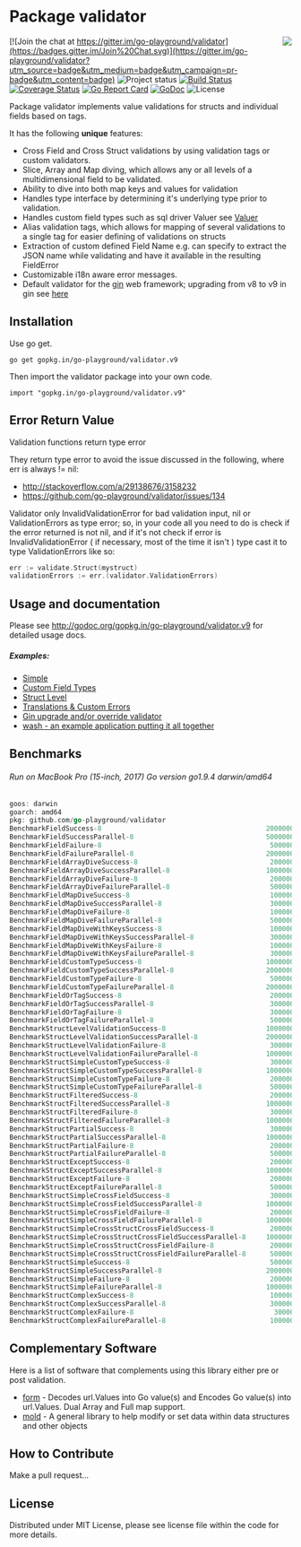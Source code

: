 Package validator
================
<img align="right" src="https://raw.githubusercontent.com/go-playground/validator/v9/logo.png">[![Join the chat at https://gitter.im/go-playground/validator](https://badges.gitter.im/Join%20Chat.svg)](https://gitter.im/go-playground/validator?utm_source=badge&utm_medium=badge&utm_campaign=pr-badge&utm_content=badge)
![Project status](https://img.shields.io/badge/version-9.13.0-green.svg)
[![Build Status](https://semaphoreci.com/api/v1/joeybloggs/validator/branches/v9/badge.svg)](https://semaphoreci.com/joeybloggs/validator)
[![Coverage Status](https://coveralls.io/repos/go-playground/validator/badge.svg?branch=v9&service=github)](https://coveralls.io/github/go-playground/validator?branch=v9)
[![Go Report Card](https://goreportcard.com/badge/github.com/go-playground/validator)](https://goreportcard.com/report/github.com/go-playground/validator)
[![GoDoc](https://godoc.org/gopkg.in/go-playground/validator.v9?status.svg)](https://godoc.org/gopkg.in/go-playground/validator.v9)
![License](https://img.shields.io/dub/l/vibe-d.svg)

Package validator implements value validations for structs and individual fields based on tags.

It has the following **unique** features:

-   Cross Field and Cross Struct validations by using validation tags or custom validators.  
-   Slice, Array and Map diving, which allows any or all levels of a multidimensional field to be validated.
-   Ability to dive into both map keys and values for validation  
-   Handles type interface by determining it's underlying type prior to validation.
-   Handles custom field types such as sql driver Valuer see [Valuer](https://golang.org/src/database/sql/driver/types.go?s=1210:1293#L29)
-   Alias validation tags, which allows for mapping of several validations to a single tag for easier defining of validations on structs
-   Extraction of custom defined Field Name e.g. can specify to extract the JSON name while validating and have it available in the resulting FieldError
-   Customizable i18n aware error messages.
-   Default validator for the [gin](https://github.com/gin-gonic/gin) web framework; upgrading from v8 to v9 in gin see [here](https://github.com/go-playground/validator/tree/v9/_examples/gin-upgrading-overriding)

Installation
------------

Use go get.

	go get gopkg.in/go-playground/validator.v9

Then import the validator package into your own code.

	import "gopkg.in/go-playground/validator.v9"

Error Return Value
-------

Validation functions return type error

They return type error to avoid the issue discussed in the following, where err is always != nil:

* http://stackoverflow.com/a/29138676/3158232
* https://github.com/go-playground/validator/issues/134

Validator only InvalidValidationError for bad validation input, nil or ValidationErrors as type error; so, in your code all you need to do is check if the error returned is not nil, and if it's not check if error is InvalidValidationError ( if necessary, most of the time it isn't ) type cast it to type ValidationErrors like so:

```go
err := validate.Struct(mystruct)
validationErrors := err.(validator.ValidationErrors)
 ```

Usage and documentation
------

Please see http://godoc.org/gopkg.in/go-playground/validator.v9 for detailed usage docs.

##### Examples:

- [Simple](https://github.com/go-playground/validator/blob/v9/_examples/simple/main.go)
- [Custom Field Types](https://github.com/go-playground/validator/blob/v9/_examples/custom/main.go)
- [Struct Level](https://github.com/go-playground/validator/blob/v9/_examples/struct-level/main.go)
- [Translations & Custom Errors](https://github.com/go-playground/validator/blob/v9/_examples/translations/main.go)
- [Gin upgrade and/or override validator](https://github.com/go-playground/validator/tree/v9/_examples/gin-upgrading-overriding)
- [wash - an example application putting it all together](https://github.com/bluesuncorp/wash)

Benchmarks
------
###### Run on MacBook Pro (15-inch, 2017) Go version go1.9.4 darwin/amd64
```go
goos: darwin
goarch: amd64
pkg: github.com/go-playground/validator
BenchmarkFieldSuccess-8                                       	20000000	        86.4 ns/op	       0 B/op	       0 allocs/op
BenchmarkFieldSuccessParallel-8                               	50000000	        27.6 ns/op	       0 B/op	       0 allocs/op
BenchmarkFieldFailure-8                                       	 5000000	       297 ns/op	     208 B/op	       4 allocs/op
BenchmarkFieldFailureParallel-8                               	20000000	       107 ns/op	     208 B/op	       4 allocs/op
BenchmarkFieldArrayDiveSuccess-8                              	 2000000	       618 ns/op	     201 B/op	      11 allocs/op
BenchmarkFieldArrayDiveSuccessParallel-8                      	10000000	       225 ns/op	     201 B/op	      11 allocs/op
BenchmarkFieldArrayDiveFailure-8                              	 2000000	       863 ns/op	     412 B/op	      16 allocs/op
BenchmarkFieldArrayDiveFailureParallel-8                      	 5000000	       322 ns/op	     413 B/op	      16 allocs/op
BenchmarkFieldMapDiveSuccess-8                                	 1000000	      1336 ns/op	     432 B/op	      18 allocs/op
BenchmarkFieldMapDiveSuccessParallel-8                        	 3000000	       474 ns/op	     432 B/op	      18 allocs/op
BenchmarkFieldMapDiveFailure-8                                	 1000000	      1103 ns/op	     512 B/op	      16 allocs/op
BenchmarkFieldMapDiveFailureParallel-8                        	 5000000	       412 ns/op	     512 B/op	      16 allocs/op
BenchmarkFieldMapDiveWithKeysSuccess-8                        	 1000000	      1572 ns/op	     480 B/op	      21 allocs/op
BenchmarkFieldMapDiveWithKeysSuccessParallel-8                	 3000000	       615 ns/op	     480 B/op	      21 allocs/op
BenchmarkFieldMapDiveWithKeysFailure-8                        	 1000000	      1438 ns/op	     721 B/op	      21 allocs/op
BenchmarkFieldMapDiveWithKeysFailureParallel-8                	 3000000	       543 ns/op	     721 B/op	      21 allocs/op
BenchmarkFieldCustomTypeSuccess-8                             	10000000	       230 ns/op	      32 B/op	       2 allocs/op
BenchmarkFieldCustomTypeSuccessParallel-8                     	20000000	        82.5 ns/op	      32 B/op	       2 allocs/op
BenchmarkFieldCustomTypeFailure-8                             	 5000000	       284 ns/op	     208 B/op	       4 allocs/op
BenchmarkFieldCustomTypeFailureParallel-8                     	20000000	       118 ns/op	     208 B/op	       4 allocs/op
BenchmarkFieldOrTagSuccess-8                                  	 2000000	       824 ns/op	      16 B/op	       1 allocs/op
BenchmarkFieldOrTagSuccessParallel-8                          	 3000000	       472 ns/op	      16 B/op	       1 allocs/op
BenchmarkFieldOrTagFailure-8                                  	 3000000	       487 ns/op	     224 B/op	       5 allocs/op
BenchmarkFieldOrTagFailureParallel-8                          	 5000000	       405 ns/op	     224 B/op	       5 allocs/op
BenchmarkStructLevelValidationSuccess-8                       	10000000	       214 ns/op	      32 B/op	       2 allocs/op
BenchmarkStructLevelValidationSuccessParallel-8               	20000000	        78.0 ns/op	      32 B/op	       2 allocs/op
BenchmarkStructLevelValidationFailure-8                       	 3000000	       475 ns/op	     304 B/op	       8 allocs/op
BenchmarkStructLevelValidationFailureParallel-8               	10000000	       200 ns/op	     304 B/op	       8 allocs/op
BenchmarkStructSimpleCustomTypeSuccess-8                      	 3000000	       403 ns/op	      32 B/op	       2 allocs/op
BenchmarkStructSimpleCustomTypeSuccessParallel-8              	10000000	       143 ns/op	      32 B/op	       2 allocs/op
BenchmarkStructSimpleCustomTypeFailure-8                      	 2000000	       655 ns/op	     424 B/op	       9 allocs/op
BenchmarkStructSimpleCustomTypeFailureParallel-8              	 5000000	       286 ns/op	     440 B/op	      10 allocs/op
BenchmarkStructFilteredSuccess-8                              	 2000000	       598 ns/op	     288 B/op	       9 allocs/op
BenchmarkStructFilteredSuccessParallel-8                      	10000000	       231 ns/op	     288 B/op	       9 allocs/op
BenchmarkStructFilteredFailure-8                              	 3000000	       455 ns/op	     256 B/op	       7 allocs/op
BenchmarkStructFilteredFailureParallel-8                      	10000000	       197 ns/op	     256 B/op	       7 allocs/op
BenchmarkStructPartialSuccess-8                               	 3000000	       552 ns/op	     256 B/op	       6 allocs/op
BenchmarkStructPartialSuccessParallel-8                       	10000000	       206 ns/op	     256 B/op	       6 allocs/op
BenchmarkStructPartialFailure-8                               	 2000000	       750 ns/op	     480 B/op	      11 allocs/op
BenchmarkStructPartialFailureParallel-8                       	 5000000	       317 ns/op	     480 B/op	      11 allocs/op
BenchmarkStructExceptSuccess-8                                	 2000000	       853 ns/op	     496 B/op	      12 allocs/op
BenchmarkStructExceptSuccessParallel-8                        	10000000	       179 ns/op	     240 B/op	       5 allocs/op
BenchmarkStructExceptFailure-8                                	 2000000	       698 ns/op	     464 B/op	      10 allocs/op
BenchmarkStructExceptFailureParallel-8                        	 5000000	       276 ns/op	     464 B/op	      10 allocs/op
BenchmarkStructSimpleCrossFieldSuccess-8                      	 3000000	       412 ns/op	      72 B/op	       3 allocs/op
BenchmarkStructSimpleCrossFieldSuccessParallel-8              	10000000	       148 ns/op	      72 B/op	       3 allocs/op
BenchmarkStructSimpleCrossFieldFailure-8                      	 2000000	       630 ns/op	     304 B/op	       8 allocs/op
BenchmarkStructSimpleCrossFieldFailureParallel-8              	10000000	       244 ns/op	     304 B/op	       8 allocs/op
BenchmarkStructSimpleCrossStructCrossFieldSuccess-8           	 2000000	       610 ns/op	      80 B/op	       4 allocs/op
BenchmarkStructSimpleCrossStructCrossFieldSuccessParallel-8   	10000000	       205 ns/op	      80 B/op	       4 allocs/op
BenchmarkStructSimpleCrossStructCrossFieldFailure-8           	 2000000	       861 ns/op	     320 B/op	       9 allocs/op
BenchmarkStructSimpleCrossStructCrossFieldFailureParallel-8   	 5000000	       315 ns/op	     320 B/op	       9 allocs/op
BenchmarkStructSimpleSuccess-8                                	 5000000	       279 ns/op	       0 B/op	       0 allocs/op
BenchmarkStructSimpleSuccessParallel-8                        	20000000	        86.4 ns/op	       0 B/op	       0 allocs/op
BenchmarkStructSimpleFailure-8                                	 2000000	       636 ns/op	     424 B/op	       9 allocs/op
BenchmarkStructSimpleFailureParallel-8                        	10000000	       264 ns/op	     424 B/op	       9 allocs/op
BenchmarkStructComplexSuccess-8                               	 1000000	      1539 ns/op	     128 B/op	       8 allocs/op
BenchmarkStructComplexSuccessParallel-8                       	 3000000	       557 ns/op	     128 B/op	       8 allocs/op
BenchmarkStructComplexFailure-8                               	  300000	      4136 ns/op	    3041 B/op	      53 allocs/op
BenchmarkStructComplexFailureParallel-8                       	 1000000	      1855 ns/op	    3041 B/op	      53 allocs/op
```

Complementary Software
----------------------

Here is a list of software that complements using this library either pre or post validation.

* [form](https://github.com/go-playground/form) - Decodes url.Values into Go value(s) and Encodes Go value(s) into url.Values. Dual Array and Full map support.
* [mold](https://github.com/go-playground/mold) - A general library to help modify or set data within data structures and other objects

How to Contribute
------

Make a pull request...

License
------
Distributed under MIT License, please see license file within the code for more details.
